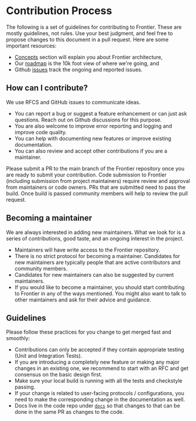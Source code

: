 # Contribution Process

The following is a set of guidelines for contributing to Frontier. These are mostly guidelines, not rules. Use your best judgment, and feel free to propose changes to this document in a pull request. Here are some important resources:

- [Concepts](https://raystack.github.io/frontier/concepts/architecture) section will explain you about Frontier architecture,
- Our [roadmap](https://github.com/raystack/frontier#readme) is the 10k foot view of where we're going, and
- Github [issues](https://github.com/raystack/frontier/issues) track the ongoing and reported issues.

## How can I contribute?

We use RFCS and GitHub issues to communicate ideas.

- You can report a bug or suggest a feature enhancement or can just ask questions. Reach out on Github discussions for this purpose.
- You are also welcome to improve error reporting and logging and improve code quality.
- You can help with documenting new features or improve existing documentation.
- You can also review and accept other contributions if you are a maintainer.

Please submit a PR to the main branch of the Frontier repository once you are ready to submit your contribution. Code submission to Frontier \(including submission from project maintainers\) require review and approval from maintainers or code owners. PRs that are submitted need to pass the build. Once build is passed community members will help to review the pull request.

## Becoming a maintainer

We are always interested in adding new maintainers. What we look for is a series of contributions, good taste, and an ongoing interest in the project.

- Maintainers will have write access to the Frontier repository.
- There is no strict protocol for becoming a maintainer. Candidates for new maintainers are typically people that are active contributors and community members.
- Candidates for new maintainers can also be suggested by current maintainers.
- If you would like to become a maintainer, you should start contributing to Frontier in any of the ways mentioned. You might also want to talk to other maintainers and ask for their advice and guidance.

## Guidelines

Please follow these practices for you change to get merged fast and smoothly:

- Contributions can only be accepted if they contain appropriate testing \(Unit and Integration Tests\).
- If you are introducing a completely new feature or making any major changes in an existing one, we recommend to start with an RFC and get consensus on the basic design first.
- Make sure your local build is running with all the tests and checkstyle passing.
- If your change is related to user-facing protocols / configurations, you need to make the corresponding change in the documentation as well.
- Docs live in the code repo under [`docs`](https://github.com/raystack/frontier/tree/main/docs) so that changes to that can be done in the same PR as changes to the code.
